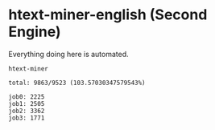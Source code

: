 # htext-miner-english (Second Engine)

Everything doing here is automated.

```
htext-miner

total: 9863/9523 (103.57030347579543%)

job0: 2225
job1: 2505
job2: 3362
job3: 1771
```
